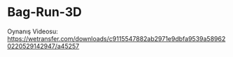 # Bag-Run-3D

Oynanış Videosu: https://wetransfer.com/downloads/c9115547882ab2971e9dbfa9539a589620220529142947/a45257
